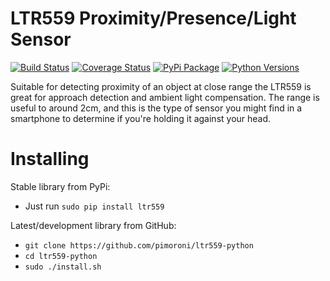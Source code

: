# LTR559 Proximity/Presence/Light Sensor

[![Build Status](https://travis-ci.com/pimoroni/ltr559-python.svg?branch=master)](https://travis-ci.com/pimoroni/ltr559-python)
[![Coverage Status](https://coveralls.io/repos/github/pimoroni/ltr559-python/badge.svg?branch=master)](https://coveralls.io/github/pimoroni/ltr559-python?branch=master)
[![PyPi Package](https://img.shields.io/pypi/v/ltr559.svg)](https://pypi.python.org/pypi/ltr559-python)
[![Python Versions](https://img.shields.io/pypi/pyversions/ltr559.svg)](https://pypi.python.org/pypi/ltr559-python)

Suitable for detecting proximity of an object at close range the LTR559 is great for approach detection and ambient light compensation. The range is useful to around 2cm, and this is the type of sensor you might find in a smartphone to determine if you're holding it against your head.

# Installing

Stable library from PyPi:

* Just run `sudo pip install ltr559`

Latest/development library from GitHub:

* `git clone https://github.com/pimoroni/ltr559-python`
* `cd ltr559-python`
* `sudo ./install.sh`

